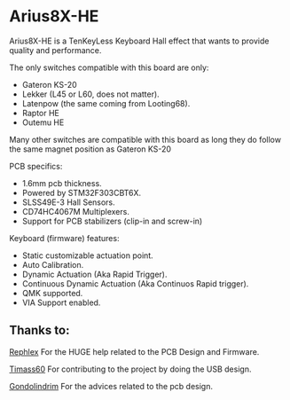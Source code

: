 # Arius8X-HE
Arius8X-HE is a TenKeyLess Keyboard Hall effect that wants to provide quality and performance.

The only switches compatible with this board are only:
- Gateron KS-20 
- Lekker (L45 or L60, does not matter).
- Latenpow (the same coming from Looting68).
- Raptor HE
- Outemu HE

Many other switches are compatible with this board as long they do follow the same magnet position as Gateron KS-20 

PCB specifics:
- 1.6mm pcb thickness.
- Powered by STM32F303CBT6X.
- SLSS49E-3 Hall Sensors.
- CD74HC4067M Multiplexers.
- Support for PCB stabilizers (clip-in and screw-in)

Keyboard (firmware) features:
- Static customizable actuation point.
- Auto Calibration.
- Dynamic Actuation (Aka Rapid Trigger).
- Continuous Dynamic Actuation (Aka Continuos Rapid trigger).
- QMK supported.
- VIA Support enabled.


## Thanks to:
[Rephlex](https://github.com/RephlexZero/) For the HUGE help related to the PCB Design and Firmware.

[Timass60](https://github.com/Timass60) For contributing to the project by doing the USB design.

[Gondolindrim](https://github.com/Gondolindrim) For the advices related to the pcb design.

<!---
## Want to help?
I do accept donation now both on paypal directly and/or ko-fi (i'm less familiar with this one)

[![A PayPal Donation Link](http://mihaldimo.altervista.org/PaypalDonation/donate_pp_1.png)](https://www.paypal.com/donate/?hosted_button_id=5TJSAAYLWQZGJ) <h6> this file is provided from this figma file: <a href="https://www.figma.com/community/file/1274568402383743355">Here.</a> No changes were made to it.</h>

[![ko-fi](https://ko-fi.com/img/githubbutton_sm.svg)](https://ko-fi.com/U7U6TWMEZ)
-->
